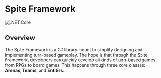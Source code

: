 # Spite Framework
![.NET Core](https://github.com/greenstack/spite-framework/workflows/.NET%20Core/badge.svg)

## Overview
The Spite Framework is a C# library meant to simplify designing and implementing turn-based gameplay. The hope is that through the Spite 
Framework, developers can quickly develop all  kinds of turn-based games, from RPGs to board games. This happens through three
core classes: **Arenas**, **Teams**, and **Entities**.
